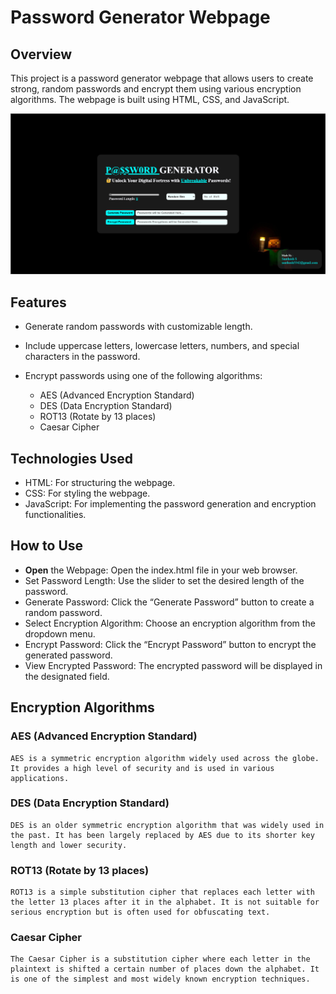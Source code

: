 

# Password Generator Webpage


## Overview
This project is a password generator webpage that allows users to create strong, random passwords and encrypt them using various encryption algorithms. The webpage is built using HTML, CSS, and JavaScript.

![Getting Started](Page_Preview.png)

## Features

* Generate random passwords with customizable length.  
* Include uppercase letters, lowercase letters, numbers, and special characters in the password.  
* Encrypt passwords using one of the following algorithms:  

    * AES (Advanced Encryption Standard)  
    * DES (Data Encryption Standard)  
    * ROT13 (Rotate by 13 places)  
    * Caesar Cipher  


## Technologies Used

* HTML: For structuring the webpage.  
* CSS: For styling the webpage.  
* JavaScript: For implementing the password generation and encryption functionalities.  


## How to Use

* **Open** the Webpage: Open the index.html file in your web browser.  
* Set Password Length: Use the slider to set the desired length of the password.  
* Generate Password: Click the “Generate Password” button to create a random password.  
* Select Encryption Algorithm: Choose an encryption algorithm from the dropdown menu.  
* Encrypt Password: Click the “Encrypt Password” button to encrypt the generated password.  
* View Encrypted Password: The encrypted password will be displayed in the designated field.  


## Encryption Algorithms  

### AES (Advanced Encryption Standard)
    AES is a symmetric encryption algorithm widely used across the globe. It provides a high level of security and is used in various applications.  

### DES (Data Encryption Standard)
    DES is an older symmetric encryption algorithm that was widely used in the past. It has been largely replaced by AES due to its shorter key length and lower security.  

### ROT13 (Rotate by 13 places)
    ROT13 is a simple substitution cipher that replaces each letter with the letter 13 places after it in the alphabet. It is not suitable for serious encryption but is often used for obfuscating text.  

### Caesar Cipher
    The Caesar Cipher is a substitution cipher where each letter in the plaintext is shifted a certain number of places down the alphabet. It is one of the simplest and most widely known encryption techniques.  